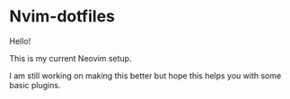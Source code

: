 # Nvim-dotfiles

Hello!

This is my current Neovim setup. 

I am still working on making this better but hope this helps you with some basic plugins. 


